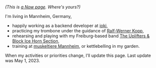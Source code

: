 <!--
.. title: What I'm doing at the moment
.. slug: now
.. date: 2016-06-22 17:44:06 UTC-05:00
.. tags:
.. category:
.. link:
.. description:
.. type: text
-->

_(This is [a Now page](http://nownownow.com/about). Where's yours?)_

I'm living in Mannheim, Germany,

- happily working as a backend developer at [ioki](https://ioki.com/),
- practicing my trombone under the guidance of [Ralf-Werner Kopp](https://der-trompetenlehrer.de/),
- rehearsing and playing with my Freiburg-based band [The Uplifters & Block Ice Horn
  Section](https://theuplifters.de/),
- training at [muskeltiere Mannheim](https://www.muskeltiere-sport.de/), or kettlebelling in my garden.

When my activities or priorities change, I’ll update this page. Last update was May 1, 2023.
